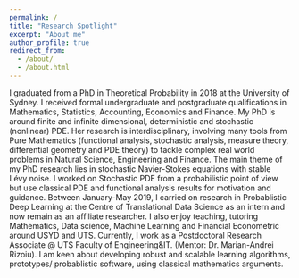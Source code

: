 ```yaml
---
permalink: /
title: "Research Spotlight"
excerpt: "About me"
author_profile: true
redirect_from: 
  - /about/
  - /about.html
---
```


I graduated from a PhD in Theoretical Probability in 2018 at the University of Sydney. I received formal undergraduate and postgraduate qualifications in Mathematics, Statistics, Accounting, Economics and Finance. My PhD is around finite and infinite dimensional, deterministic and stochastic (nonlinear) PDE. Her research is interdisciplinary, involving many tools from Pure Mathematics (functional analysis, stochastic analysis, measure theory, differential geometry and PDE theory) to tackle complex real world problems in Natural Science, Engineering and Finance. The main theme of my PhD research lies in stochastic Navier-Stokes equations with stable Lévy noise. I worked on Stochastic PDE from a probabilistic point of view but use classical PDE and functional analysis results for motivation and guidance. Between January-May 2019, I  carried on research in Probablistic Deep Learning at the Centre of Translational Data Science as an intern and now remain as an affiliate researcher. I also enjoy teaching, tutoring Mathematics, Data science, Machine Learning and Financial Econometric around USYD and UTS. Currently, I work as a Postdoctoral Research Associate @ UTS Faculty of Engineering&IT. (Mentor: Dr. Marian-Andrei Rizoiu). I am keen about developing robust and scalable learning algorithms, prototypes/ probablistic software, using classical mathematics arguments.